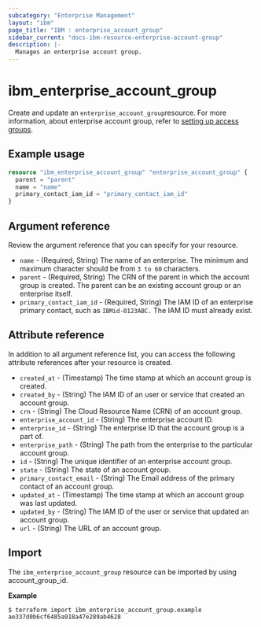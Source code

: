 ```yaml
---
subcategory: "Enterprise Management"
layout: "ibm"
page_title: "IBM : enterprise_account_group"
sidebar_current: "docs-ibm-resource-enterprise-account-group"
description: |-
  Manages an enterprise account group.
---
```


# ibm_enterprise_account_group

Create and update an `enterprise_account_group`resource. For more information, about enterprise account group, refer to [setting up access groups](https://cloud.ibm.com/docs/account?topic=account-groups).

## Example usage

```terraform
resource "ibm_enterprise_account_group" "enterprise_account_group" {
  parent = "parent"
  name = "name"
  primary_contact_iam_id = "primary_contact_iam_id"
}
```

## Argument reference
Review the argument reference that you can specify for your resource. 

- `name` - (Required, String) The name of an enterprise. The minimum and maximum character should be from `3 to 60` characters.
- `parent` - (Required, String) The CRN of the parent in which the account group is created. The parent can be an existing account group or an enterprise itself.
- `primary_contact_iam_id` - (Required, String) The IAM ID of an enterprise primary contact, such as `IBMid-0123ABC.` The IAM ID must already exist.

## Attribute reference
In addition to all argument reference list, you can access the following attribute references after your resource is created. 

- `created_at` - (Timestamp) The time stamp at which an account group is created.
- `created_by` - (String) The IAM ID of an user or service that created an account group.
- `crn` - (String) The Cloud Resource Name (CRN) of an account group.
- `enterprise_account_id` - (String) The enterprise account ID.
- `enterprise_id` - (String) The enterprise ID that the account group is a part of.
- `enterprise_path` - (String) The path from the enterprise to the particular account group.
- `id` - (String) The unique identifier of an enterprise account group.
- `state` - (String) The state of an account group.
- `primary_contact_email` - (String) The Email address of the primary contact of an account group.
- `updated_at` - (Timestamp) The time stamp at which an account group was last updated.
- `updated_by` - (String) The IAM ID of the user or service that updated an account group.
- `url` - (String) The URL of an account group.

## Import

The `ibm_enterprise_account_group` resource can be imported by using account_group_id.

**Example**

```
$ terraform import ibm_enterprise_account_group.example ae337d0b6cf6485a918a47e289ab4628
```
